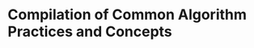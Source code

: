 Compilation of Common Algorithm Practices and Concepts
================================================